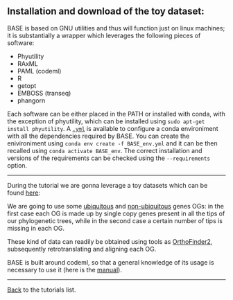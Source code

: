 ## Installation and download of the toy dataset:

BASE is based on GNU utilities and thus will function just on linux machines; it is substantially a wrapper which leverages the following pieces of software:

* Phyutility
* RAxML
* PAML (codeml)
* R
* getopt
* EMBOSS (transeq)
* phangorn

Each software can be either placed in the PATH or installed with conda, with the exception of phyutility, which can be installed using ```sudo apt-get install phyutility```.
A [```.yml```](https://github.com/for-giobbe/BASE/blob/master/BASE_env.yml) is available to configure a conda environiment with all the dependencies required by BASE. 
You can create the enivironiment using ```conda env create -f BASE_env.yml``` and it can be then recalled using ```conda activate BASE_env```.
The correct installation and versions of the requirements can be checked using the ```--requirements``` option.

---

During the tutorial we are gonna leverage a toy datasets which can be found [here](https://github.com/for-giobbe/BASE/tree/master/example/):

We are going to use some 
[ubiquitous](https://github.com/for-giobbe/BASE/tree/master/example/example/_ubiquitous_OGs) and 
[non-ubiquitous](https://github.com/for-giobbe/BASE/tree/master/example/_non-ubiquitous_OGs)
genes OGs: in the first case each OG is made up by single copy genes present in all the tips of our phylogenetic trees, while in the second case
a certain number of tips is missing in each OG.

These kind of data can readily be obtained using tools as [OrthoFinder2](https://github.com/davidemms/OrthoFinder), subsequently retrotranslating and aligning each OG.

BASE is built around codeml, so that a general knowledge of its usage is necessary to use it (here is the [manual](http://abacus.gene.ucl.ac.uk/software/pamlDOC.pdf)).

---

[Back](https://github.com/for-giobbe/BASE/blob/master/tutorial_0.md) to the tutorials list.
